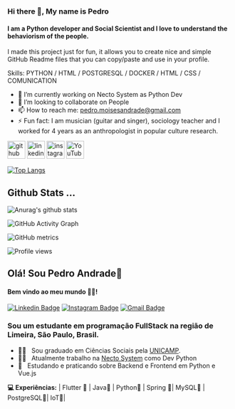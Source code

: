 ### Hi there 👋, My name is Pedro
#### I am a Python developer and Social Scientist and I love to understand the behaviorism of the people.

I made this project just for fun, it allows you to create nice and simple GitHub Readme files that you can copy/paste and use in your profile.

Skills: PYTHON / HTML / POSTGRESQL / DOCKER / HTML /  CSS / COMUNICATION

- 🔭 I’m currently working on Necto System as Python Dev 
- 👯 I’m looking to collaborate on People 
- 📫 How to reach me: pedro.moisesandrade@gmail.com 
- ⚡ Fun fact: I am musician (guitar and singer), sociology teacher and I worked for 4 years as an anthropologist in popular culture research.   


[<img src='https://cdn.jsdelivr.net/npm/simple-icons@3.0.1/icons/github.svg' alt='github' height='40'>](https://github.com/watrax13)  [<img src='https://cdn.jsdelivr.net/npm/simple-icons@3.0.1/icons/linkedin.svg' alt='linkedin' height='40'>](https://www.linkedin.com/in/pedro-moises-andrade-dos-santos/)  [<img src='https://cdn.jsdelivr.net/npm/simple-icons@3.0.1/icons/instagram.svg' alt='instagram' height='40'>](https://www.instagram.com/pedroandrade.py/)  [<img src='https://cdn.jsdelivr.net/npm/simple-icons@3.0.1/icons/youtube.svg' alt='YouTube' height='40'>](https://www.youtube.com/channel/UCAd_xdItpeZ72wAR1r9oZ1w)  

[![Top Langs](https://github-readme-stats.vercel.app/api/top-langs/?username=wartrax13)](https://github.com/anuraghazra/github-readme-stats)

## Github Stats ...
![Anurag's github stats](https://github-readme-stats.vercel.app/api?username=wartrax13&count_private=true&show_icons=true&theme=onedark)

![GitHub Activity Graph](https://activity-graph.herokuapp.com/graph?username=wartrax13)  

![GitHub metrics](https://metrics.lecoq.io/wartrax13)  

![Profile views](https://gpvc.arturio.dev/wartrax13)  

## Olá! Sou Pedro Andrade👋
#### Bem vindo ao meu mundo 🧑‍💻!

 [![Linkedin Badge](https://img.shields.io/badge/-wartrax13-6633cc?-LinkedIn-blue?style=flat-square&logo=Linkedin&logoColor=white&link=https://www.linkedin.com/in/pedro-moises-andrade-dos-santos/)](https://www.linkedin.com/in/pedro-moises-andrade-dos-santos/) 
 [![Instagram Badge](https://img.shields.io/badge/-Instagram-blue?style=flat-square&logo=Instagram&logoColor=white&link=https://instagram.com/pedroandrade.py?igshid=1o9uhlz6bqs4s)](https://instagram.com/pedroandrade.py?igshid=1o9uhlz6bqs4s) 
[![Gmail Badge](https://img.shields.io/badge/-pedro.moisesandrade@gmail.com-6633cc?style=flat-square&logo=Gmail&logoColor=white&link=mailto:pedro.moisesandrade@gmail.com)](mailto:pedro.moisesandrade@gmail.com)

### Sou um estudante em programação FullStack na região de Limeira, São Paulo, Brasil.

- 👨‍🎓  &nbsp; Sou graduado em Ciências Sociais pela [UNICAMP](https://www.unicamp.br/unicamp/).
- 👨‍💻 &nbsp; Atualmente trabalho na [Necto System](http://znc.com.br/en/) como Dev Python
- 📖 &nbsp; Estudando e praticando sobre Backend e Frontend em Python e Vue.js

**💻 Experiências:**
 | Flutter 💙 | Java🧡 | Python💜 | Spring 💜| MySQL💜 | PostgreSQL💜| IoT💜|

